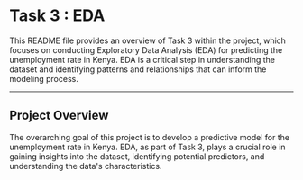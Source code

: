 #   Task 3 : EDA
This README file provides an overview of Task 3 within the project, which focuses on conducting Exploratory Data Analysis (EDA) for predicting the unemployment rate in Kenya. EDA is a critical step in understanding the dataset and identifying patterns and relationships that can inform the modeling process.


-----

## Project Overview
The overarching goal of this project is to develop a predictive model for the unemployment rate in Kenya. EDA, as part of Task 3, plays a crucial role in gaining insights into the dataset, identifying potential predictors, and understanding the data's characteristics.
